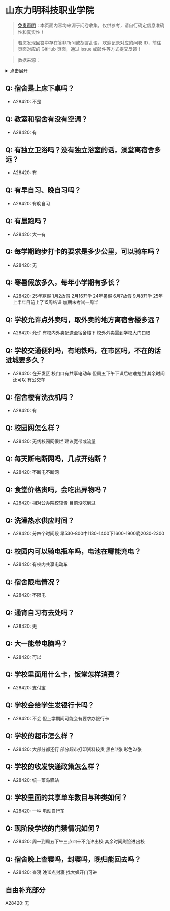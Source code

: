 # 山东力明科技职业学院

> [免责声明](https://colleges.chat/#_3)：本页面内容均来源于问卷收集，仅供参考，请自行确定信息准确性和真实性！

> 若您发现回答中存在答非所问或胡言乱语，欢迎记录对应的问卷 ID，前往页面对应的 GitHub 页面，通过 issue 或邮件等方式提交反馈！

> 数据来源：

<details><summary>点击展开</summary>
<ul>
<li>A28420: xiameng@xmcraft.cn (2025 年 06 月)</li>
</ul>
</details>

## Q: 宿舍是上床下桌吗？

- A28420: 不是

## Q: 教室和宿舍有没有空调？

- A28420: 有

## Q: 有独立卫浴吗？没有独立浴室的话，澡堂离宿舍多远？

- A28420: 有

## Q: 有早自习、晚自习吗？

- A28420: 有晚自习

## Q: 有晨跑吗？

- A28420: 大一有

## Q: 每学期跑步打卡的要求是多少公里，可以骑车吗？

- A28420: 无

## Q: 寒暑假放多久，每年小学期有多长？

- A28420: 25年寒假 1月2放假 2月16开学 24年暑假 6月7放假 9月8开学 25年上半年目前上了15周结课 加期末考试一周半

## Q: 学校允许点外卖吗，取外卖的地方离宿舍楼多远？

- A28420: 允许 有校内外卖配送至宿舍楼下  校外外卖需到学校大门口取

## Q: 学校交通便利吗，有地铁吗，在市区吗，不在的话进城要多久？

- A28420: 在开发区 校门口有共享电动车 但周五下午下课后较难抢到 其余时间还可以 有公交车

## Q: 宿舍楼有洗衣机吗？

- A28420: 有

## Q: 校园网怎么样？

- A28420: 无线校园网很烂 建议宽带或流量

## Q: 每天断电断网吗，几点开始断？

- A28420: 不断电不断网

## Q: 食堂价格贵吗，会吃出异物吗？

- A28420: 相对公办院校较贵 目前没吃到过

## Q: 洗澡热水供应时间？

- A28420: 分四个时间段 早530-800中1130-1400下1600-1900晚2030-2300

## Q: 校园内可以骑电瓶车吗，电池在哪能充电？

- A28420: 有校内共享电动车

## Q: 宿舍限电情况？

- A28420: 不限电

## Q: 通宵自习有去处吗？

- A28420: 无

## Q: 大一能带电脑吗？

- A28420: 可以

## Q: 学校里面用什么卡，饭堂怎样消费？

- A28420: 支付宝

## Q: 学校会给学生发银行卡吗？

- A28420: 不会 但上学期间可能会有要求办银行卡

## Q: 学校的超市怎么样？

- A28420: 大部分都还行 部分超市打印资料较贵 黑白1/张 彩色2/张

## Q: 学校的收发快递政策怎么样？

- A28420: 统一菜鸟驿站

## Q: 学校里面的共享单车数目与种类如何？

- A28420: 一种 电动自行车

## Q: 现阶段学校的门禁情况如何？

- A28420: 周一到周五下午三点四十不允许出校 其余时间刷脸进出校

## Q: 宿舍晚上查寝吗，封寝吗，晚归能回去吗？

- A28420: 查寝 晚10点封寝 找大姨开门可进

## 自由补充部分

A28420: 无
